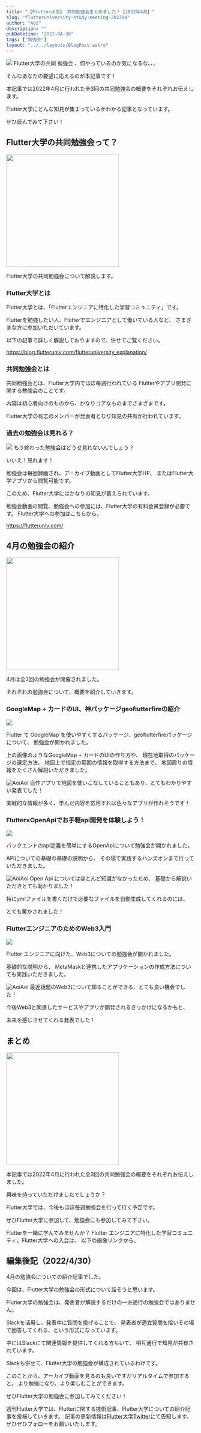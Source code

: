 ```yaml
---
title: "【Flutter大学】 共同勉強会まとめました！【2022年4月】"
slug: "flutteruniversity-study-meeting-202204"
author: "Aoi"
description: ""
pubDatetime: "2022-04-30"
tags: ["勉強会"]
layout: "../../layouts/BlogPost.astro"
---
```


![](https://blog.flutteruniv.com/wp-content/themes/cocoon-master/images/ojisan.png)
Flutter大学の共同 勉強会 、何やっているのか気になるな、、、

そんなあなたの要望に応えるのが本記事です！

本記事では2022年4月に行われた全3回の共同勉強会の概要をそれぞれお伝えします。

Flutter大学にどんな知見が集まっているかわかる記事となっています。

ぜひ読んでみて下さい！

## Flutter大学の共同勉強会って？

<img src="http://blog.flutteruniv.com/wp-content/uploads/2022/03/Meeting-1024x683.jpeg" alt="" width="300">

Flutter大学の共同勉強会について解説します。

### Flutter大学とは

Flutter大学とは、「Flutterエンジニアに特化した学習コミュニティ」です。

Flutterを勉強したい人、Flutterでエンジニアとして働いている人など、
さまざまな方に参加いただいています。

以下の記事で詳しく解説しておりますので、併せてご覧ください。

https://blog.flutteruniv.com/flutteruniversity_explanation/

### 共同勉強会とは

共同勉強会とは、Flutter大学内でほぼ毎週行われている
Flutterやアプリ開発に関する勉強会のことです。

内容は初心者向けのものから、かなりコアなものまでさまざまです。

Flutter大学の有志のメンバーが発表者となり知見の共有が行われています。

### 過去の勉強会は見れる？

![](https://blog.flutteruniv.com/wp-content/themes/cocoon-master/images/obasan.png)
もう終わった勉強会はどうせ見れないんでしょう？

いいえ！見れます！

勉強会は毎回録画され、アーカイブ動画としてFlutter大学HP、
またはFlutter大学アプリから閲覧可能です。

このため、Flutter大学にはかなりの知見が蓄えられています。

勉強会動画の閲覧、勉強会への参加には、Flutter大学の有料会員登録が必要です。
Flutter大学への参加はこちらから。

https://flutteruniv.com/

## 4月の勉強会の紹介

<img src="http://blog.flutteruniv.com/wp-content/uploads/2022/03/meeting2-1024x683.jpeg" alt="" width="300">

4月は全3回の勉強会が開催されました。

それぞれの勉強会について、概要を紹介していきます。

### GoogleMap + カードのUI、神パッケージgeoflutterfireの紹介

![](https://blog.flutteruniv.com/wp-content/uploads/2022/04/20220430_map.png)

Flutter で GoogleMap を使いやすくするパッケージ、geoflutterfireパッケージについて、
勉強会が開かれました。

上の画像のようなGoogleMap + カードのUIの作り方や、
現在地取得のパッケージの選定方法、
地図上で指定の範囲の情報を取得する方法まで、
地図周りの情報をたくさん解説いただきました。

![Aoi](https://blog.flutteruniv.com/wp-content/themes/cocoon-master/images/b-man.png)Aoi
自作アプリで地図を使いこなしていることもあり、とてもわかりやすい発表でした！

実戦的な情報が多く、学んだ内容を応用すれば色々なアプリが作れそうです！

### Flutter×OpenApiでお手軽api開発を体験しよう！

![](https://blog.flutteruniv.com/wp-content/uploads/2022/04/20220430_open_api.png)

バックエンドのapi定義を簡単にするOpenApiについて勉強会が開かれました。

APIについての基礎の基礎の説明から、
その場で実践するハンズオンまで行っていただきました。

![Aoi](https://blog.flutteruniv.com/wp-content/themes/cocoon-master/images/b-man.png)Aoi
Open Api についてはほとんど知識がなかったため、
基礎から解説いただきとても助かりました！

特にymlファイルを書くだけで必要なファイルを自動生成してくれるのには、

とても驚かされました！

### FlutterエンジニアのためのWeb3入門

![](https://blog.flutteruniv.com/wp-content/uploads/2022/04/20220430_web3.png)

Flutter エンジニアに向けた、Web3についての勉強会が開かれました。

基礎的な説明から、
MetaMaskと連携したアプリケーションの作成方法についても実践いただきました。

![Aoi](https://blog.flutteruniv.com/wp-content/themes/cocoon-master/images/b-man.png)Aoi
最近話題のWeb3について知ることができる、とても良い機会でした！

今後Web3と関連したサービスやアプリが開発されるきっかけになるかもと、

未来を感じさせてくれる発表でした！

## まとめ

<img src="http://blog.flutteruniv.com/wp-content/uploads/2022/03/meeting3-1024x683.jpeg" alt="" width="300">

本記事では2022年4月に行われた全3回の共同勉強会の概要をそれぞれお伝えしました。

興味を持っていただけましたでしょうか？

Flutter大学では、今後もほぼ毎週勉強会を行って行く予定です。

ぜひFlutter大学に参加して、勉強会にも参加してみて下さい。

Flutterを一緒に学んでみませんか？
Flutter エンジニアに特化した学習コミュニティ、Flutter大学への入会は、
以下の画像リンクから。

## 編集後記（2022/4/30）

4月の勉強会についての紹介記事でした。

今回は、Flutter大学の勉強会の形式について話そうと思います。

Flutter大学の勉強会は、発表者が解説するだけの一方通行の勉強会ではありません。

Slackを活用し、発表中に質問を投げることで、
発表者が適宜質問を拾いその場で回答してくれる、という形式になっています。

中にはSlackにて関連情報を提供してくれる方もいて、
相互通行で知見が共有されています。

Slackも併せて、Flutter大学の勉強会が構成されているわけです。

このことから、アーカイブ動画を見るのも良いですがリアルタイムで参加すると、
より勉強になり、より楽しむことができます。

ぜひFlutter大学の勉強会に参加してみてください！

週刊Flutter大学では、Flutterに関する技術記事、Flutter大学についての紹介記事を投稿していきます。
記事の更新情報は[Flutter大学Twitter](https://twitter.com/FlutterUniv)にて告知します。
ぜひぜひフォローをお願いいたします。